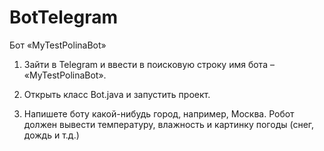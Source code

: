 # BotTelegram
Бот «MyTestPolinaBot»
1) Зайти в Telegram и ввести в поисковую строку имя бота – «MyTestPolinaBot».

2) Открыть класс Bot.java и запустить проект. 

3) Напишете боту какой-нибудь город, например, Москва. Робот должен вывести температуру, влажность и картинку погоды (снег, дождь и т.д.)
